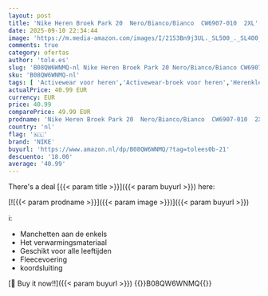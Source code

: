 ```yaml
---
layout: post
title: 'Nike Heren Broek Park 20  Nero/Bianco/Bianco  CW6907-010  2XL'
date: 2025-09-10 22:34:44
image: 'https://m.media-amazon.com/images/I/2153Bn9j3UL._SL500_._SL400_.jpg'
comments: true
category: ofertas
author: 'tole.es'
slug: 'B08QW6WNMQ-nl Nike Heren Broek Park 20 Nero/Bianco/Bianco CW6907-010 2XL'
sku: 'B08QW6WNMQ-nl'
tags: [ 'Activewear voor heren','Activewear-broek voor heren','Herenkleding','Herenmode','Joggingbroeken voor heren','Kleding, schoenen & sieraden','Kleding, schoenen en sieraden','Onderkleding atletiek heren','nike','🇳🇱', ]
actualPrice: 40.99 EUR
currency: EUR
price: 40.99
comparePrice: 49.99 EUR
prodname: 'Nike Heren Broek Park 20  Nero/Bianco/Bianco  CW6907-010  2XL'
country: 'nl'
flag: '🇳🇱'
brand: 'NIKE'
buyurl: 'https://www.amazon.nl/dp/B08QW6WNMQ/?tag=tolees0b-21'
descuento: '18.00'
average: '40.99'
---
```


There's a deal [{{< param title >}}]({{< param buyurl >}})  here:

[![{{< param prodname >}}]({{< param image >}})]({{< param buyurl >}})

ℹ️:

- Manchetten aan de enkels
- Het verwarmingsmateriaal
- Geschikt voor alle leeftijden
- Fleecevoering
- koordsluiting

[🛒 Buy it now!!]({{< param buyurl >}})
{{<world>}}B08QW6WNMQ{{</world>}}
